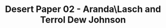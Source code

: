 ---
title: Desert Paper 02 - Aranda\Lasch and Terrol Dew Johnson
layout: entry
presentation: side-by-side
object:
  - id: 2022-160
order: 425
menu: false
---